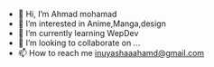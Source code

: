 - 👋 Hi, I’m Ahmad mohamad
- 👀 I’m interested in Anime,Manga,design
- 🌱 I’m currently learning WepDev
- 💞️ I’m looking to collaborate on ...
- 📫 How to reach me inuyashaaahamd@gmail.com

<!---
hmadMOHAMMAD-oss/hmadMOHAMMAD-oss is a ✨ special ✨ repository because its `README.md` (this file) appears on your GitHub profile.
You can click the Preview link to take a look at your changes.
--->
